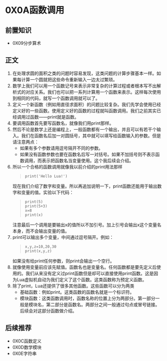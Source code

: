 # 0X0A函数调用
## 前置知识
* 0X09分步算术
## 正文
1. 在处理求圆的面积之类的问题时容易发现，这类问题的计算步骤基本一样。如果每计算一个圆就把这些命令重新输入一边太过繁琐。
2. 数学上我们可以用一个函数记号来表示非常复杂的计算过程或者根本写不出解析式的对应关系。我们也可以把一系列计算用一个函数来表示。这样每次使用到相同的代码，就写一个函数调用就可以了。
3. 定义一个新函数（例如用直径求面积）的问题比较复杂。我们先学会使用已经定义好的一些函数。使用定义好的函数的过程就叫函数调用。我们之前其实已经调用过函数——print就是函数。
4. 要调用函数首先要写函数名，就像我们用print那样。
5. 然后不论是数学上还是编程上，一般函数都有一个输出，并且可以有若干个输入。我们在函数名后加一对圆括号，其中就可以填写给函数输入的参数。但是请注意两点：
    * 如果有多个参数请用逗号隔开不同的参数。
    * 如果没有函数参数也要在函数名后写一对括号。如果不加括号则不表示函数调用，而表示把函数名当变量使用。这个我后续会介绍。
6. 所以一个合格的函数调用就像我以前介绍的print用法那样
    >```
    >print('Hello Lua!')
    >```
    现在我们介绍了数字和变量。所以再追加说明一下，print函数还能用于输出数字和变量的值。实验以下代码：
    >```
    >print(5)
    >print(5+3)
    >x=8
    >print(x)
    >```
    注意最后一个调用是要输出x的值所以不加引号。加上引号会输出x这个变量名本身，而不会输出变量的值。
7. print可以输出多个变量，中间通过逗号隔开。例如：
    >```
    >x,y,z=10,20,30
    >print(x,y,z)
    >```
    如果没有给print任何参数，则print会输出一个空行。
8. 就像使用变量前应该先赋值。函数名也是变量名。任何函数都是要先定义后使用的。我们从来没有定义过print函数但是却可以直接使用print函数。这是因为Lua虚拟机自动为我们定义了这个函数。这类函数称为预定义函数。
9. 除了print，Lua还提供了很多其他函数。这些函数可以分为两类
    * 基础函数：例如print。这类函数的函数名就是一个标识符。
    * 模块函数：这类函数调用时，函数名称的位置上分为两部分。第一部分一般是模块名，第二部分是函数名。两部分之间一般通过句点或冒号链接。后续会对这部分函数做介绍。
## 后续推荐



* 0X0C函数定义
* 0X0D数学模块
* 0X0E字符串